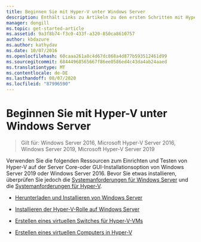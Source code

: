 ```yaml
---
title: Beginnen Sie mit Hyper-V unter Windows Server
description: Enthält Links zu Artikeln zu den ersten Schritten mit Hyper-V.
manager: dongill
ms.topic: get-started-article
ms.assetid: 9a3f8b74-f3c0-433f-a320-850ca8610757
author: kbdazure
ms.author: kathydav
ms.date: 10/07/2016
ms.openlocfilehash: 60caaa261a8c4d67dc868a4d877b593512461d99
ms.sourcegitcommit: 68444968565667f86ee0586ed4c43da4ab24aaed
ms.translationtype: MT
ms.contentlocale: de-DE
ms.lasthandoff: 08/07/2020
ms.locfileid: "87996590"
---
```

# <a name="get-started-with-hyper-v-on-windows-server"></a>Beginnen Sie mit Hyper-V unter Windows Server

>Gilt für: Windows Server 2016, Microsoft Hyper-V Server 2016, Windows Server 2019, Microsoft Hyper-V Server 2019

Verwenden Sie die folgenden Ressourcen zum Einrichten und Testen von Hyper-V auf der Server Core-oder GUI-Installationsoption von Windows Server 2019 oder Windows Server 2016. Bevor Sie etwas installieren, überprüfen Sie jedoch die [Systemanforderungen für Windows Server](../../../get-started/system-requirements.md) und die [Systemanforderungen für Hyper-V](../System-requirements-for-Hyper-V-on-Windows.md).

- [Herunterladen und Installieren von Windows Server](https://www.microsoft.com/evalcenter/evaluate-windows-server-2019)

- [Installieren der Hyper-V-Rolle auf Windows Server](Install-the-Hyper-V-role-on-Windows-Server.md)
- [Erstellen eines virtuellen Switches für Hyper-V-VMs](Create-a-virtual-switch-for-Hyper-V-virtual-machines.md)
- [Erstellen eines virtuellen Computers in Hyper-V](Create-a-virtual-machine-in-Hyper-V.md)